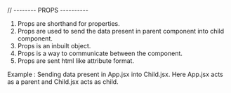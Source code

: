 
// -------- PROPS ----------

1. Props are shorthand for properties.
2. Props are used to send the data present in parent component into 
   child  component.
3. Props is an inbuilt object.
4. Props is a way to communicate between the component.
5. Props are sent html like attribute format.

Example : Sending data present in App.jsx into Child.jsx. Here App.jsx acts as 
           a parent and Child.jsx acts as child.